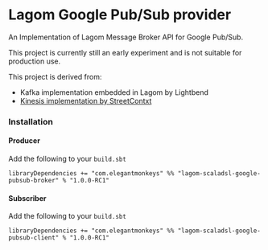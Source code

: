 # Lagom Google Pub/Sub provider

An Implementation of Lagom Message Broker API for Google Pub/Sub.

This project is currently still an early experiment and is not suitable for production use.

This project is derived from:
* Kafka implementation embedded in Lagom by Lightbend
* [Kinesis implementation by StreetContxt](https://github.com/StreetContxt/lagom-kinesis)

### Installation

#### Producer

Add the following to your `build.sbt`

`libraryDependencies += "com.elegantmonkeys" %% "lagom-scaladsl-google-pubsub-broker" % "1.0.0-RC1"`

#### Subscriber

Add the following to your `build.sbt`

`libraryDependencies += "com.elegantmonkeys" %% "lagom-scaladsl-google-pubsub-client" % "1.0.0-RC1"`
